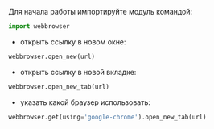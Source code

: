Для начала работы импортируйте модуль командой:  
```Python
import webbrowser
```
- открыть ссылку в новом окне:
```Python
webbrowser.open_new(url)
```
- открыть ссылку в новой вкладке:
```python
webbrowser.open_new_tab(url)
```
- указать какой браузер использовать:
```python
webbrowser.get(using='google-chrome').open_new_tab(url)
```

